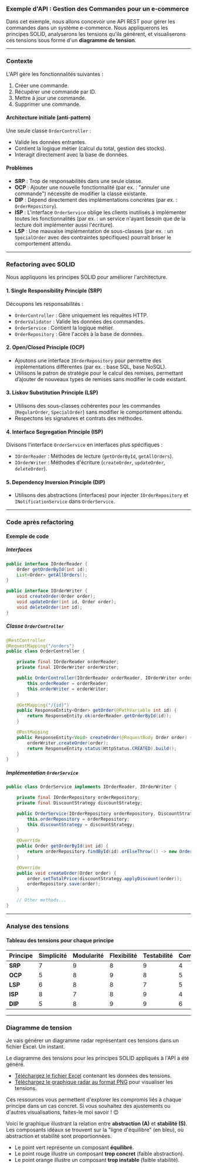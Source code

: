 ### **Exemple d'API : Gestion des Commandes pour un e-commerce**
Dans cet exemple, nous allons concevoir une API REST pour gérer les commandes dans un système e-commerce. Nous appliquerons les principes SOLID, analyserons les tensions qu'ils génèrent, et visualiserons ces tensions sous forme d'un **diagramme de tension**.

---

### **Contexte**
L'API gère les fonctionnalités suivantes :
1. Créer une commande.
2. Récupérer une commande par ID.
3. Mettre à jour une commande.
4. Supprimer une commande.

#### **Architecture initiale (anti-pattern)**
Une seule classe `OrderController` :
- Valide les données entrantes.
- Contient la logique métier (calcul du total, gestion des stocks).
- Interagit directement avec la base de données.

#### **Problèmes**
- **SRP** : Trop de responsabilités dans une seule classe.
- **OCP** : Ajouter une nouvelle fonctionnalité (par ex. : "annuler une commande") nécessite de modifier la classe existante.
- **DIP** : Dépend directement des implémentations concrètes (par ex. : `OrderRepository`).
- **ISP** : L'interface `OrderService` oblige les clients inutilisés à implémenter toutes les fonctionnalités (par ex. : un service n'ayant besoin que de la lecture doit implémenter aussi l'écriture).
- **LSP** : Une mauvaise implémentation de sous-classes (par ex. : un `SpecialOrder` avec des contraintes spécifiques) pourrait briser le comportement attendu.

---

### **Refactoring avec SOLID**
Nous appliquons les principes SOLID pour améliorer l'architecture.

#### **1. Single Responsibility Principle (SRP)**
Découpons les responsabilités :
- `OrderController` : Gère uniquement les requêtes HTTP.
- `OrderValidator` : Valide les données des commandes.
- `OrderService` : Contient la logique métier.
- `OrderRepository` : Gère l'accès à la base de données.

#### **2. Open/Closed Principle (OCP)**
- Ajoutons une interface `IOrderRepository` pour permettre des implémentations différentes (par ex. : base SQL, base NoSQL).
- Utilisons le patron de stratégie pour le calcul des remises, permettant d’ajouter de nouveaux types de remises sans modifier le code existant.

#### **3. Liskov Substitution Principle (LSP)**
- Utilisons des sous-classes cohérentes pour les commandes (`RegularOrder`, `SpecialOrder`) sans modifier le comportement attendu.
- Respectons les signatures et contrats des méthodes.

#### **4. Interface Segregation Principle (ISP)**
Divisons l'interface `OrderService` en interfaces plus spécifiques :
- `IOrderReader` : Méthodes de lecture (`getOrderById`, `getAllOrders`).
- `IOrderWriter` : Méthodes d'écriture (`createOrder`, `updateOrder`, `deleteOrder`).

#### **5. Dependency Inversion Principle (DIP)**
- Utilisons des abstractions (interfaces) pour injecter `IOrderRepository` et `INotificationService` dans `OrderService`.

---

### **Code après refactoring**

#### **Exemple de code**

##### Interfaces
```java
public interface IOrderReader {
    Order getOrderById(int id);
    List<Order> getAllOrders();
}

public interface IOrderWriter {
    void createOrder(Order order);
    void updateOrder(int id, Order order);
    void deleteOrder(int id);
}
```

##### Classe `OrderController`
```java
@RestController
@RequestMapping("/orders")
public class OrderController {

    private final IOrderReader orderReader;
    private final IOrderWriter orderWriter;

    public OrderController(IOrderReader orderReader, IOrderWriter orderWriter) {
        this.orderReader = orderReader;
        this.orderWriter = orderWriter;
    }

    @GetMapping("/{id}")
    public ResponseEntity<Order> getOrder(@PathVariable int id) {
        return ResponseEntity.ok(orderReader.getOrderById(id));
    }

    @PostMapping
    public ResponseEntity<Void> createOrder(@RequestBody Order order) {
        orderWriter.createOrder(order);
        return ResponseEntity.status(HttpStatus.CREATED).build();
    }
}
```

##### Implémentation `OrderService`
```java
public class OrderService implements IOrderReader, IOrderWriter {

    private final IOrderRepository orderRepository;
    private final DiscountStrategy discountStrategy;

    public OrderService(IOrderRepository orderRepository, DiscountStrategy discountStrategy) {
        this.orderRepository = orderRepository;
        this.discountStrategy = discountStrategy;
    }

    @Override
    public Order getOrderById(int id) {
        return orderRepository.findById(id).orElseThrow(() -> new OrderNotFoundException(id));
    }

    @Override
    public void createOrder(Order order) {
        order.setTotalPrice(discountStrategy.applyDiscount(order));
        orderRepository.save(order);
    }

    // Other methods...
}
```

---

### **Analyse des tensions**

#### Tableau des tensions pour chaque principe

| Principe | Simplicité | Modularité | Flexibilité | Testabilité | Complexité |
|----------|------------|------------|-------------|-------------|------------|
| **SRP**  | 7          | 9          | 8           | 9           | 4          |
| **OCP**  | 5          | 8          | 9           | 8           | 5          |
| **LSP**  | 6          | 8          | 8           | 7           | 5          |
| **ISP**  | 8          | 7          | 8           | 9           | 4          |
| **DIP**  | 5          | 8          | 9           | 9           | 6          |

---

### **Diagramme de tension**
Je vais générer un diagramme radar représentant ces tensions dans un fichier Excel. Un instant.

Le diagramme des tensions pour les principes SOLID appliqués à l'API a été généré.

- [Téléchargez le fichier Excel](sandbox:/mnt/data/SOLID_API_Tensions.xlsx) contenant les données des tensions.
- [Téléchargez le graphique radar au format PNG](sandbox:/mnt/data/SOLID_API_Tensions.png) pour visualiser les tensions.

Ces ressources vous permettent d'explorer les compromis liés à chaque principe dans un cas concret. Si vous souhaitez des ajustements ou d'autres visualisations, faites-le moi savoir ! 😊


Voici le graphique illustrant la relation entre **abstraction (A)** et **stabilité (S)**. Les composants idéaux se trouvent sur la "ligne d'équilibre" (en bleu), où abstraction et stabilité sont proportionnées.

- Le point vert représente un composant **équilibré**.
- Le point rouge illustre un composant **trop concret** (faible abstraction).
- Le point orange illustre un composant **trop instable** (faible stabilité).